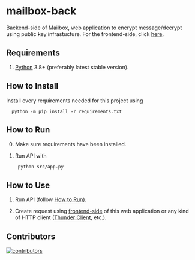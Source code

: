 # mailbox-back

Backend-side of Mailbox, web application to encrypt message/decrypt using public key infrastucture. For the frontend-side, click [here](https://github.com/izharul-haq/mailbox-front).

## Requirements

1. [Python](https://www.python.org/) 3.8+ (preferably latest stable version).

## How to Install

Install every requirements needed for this project using

      python -m pip install -r requirements.txt

## How to Run

0. Make sure requirements have been installed.

1. Run API with

        python src/app.py

## How to Use

1. Run API (follow [How to Run](#how-to-run)).

2. Create request using [frontend-side](https://github.com/izharul-haq/mailbox-front) of this web application or any kind of HTTP client ([Thunder Client](https://www.thunderclient.io/), etc.).

## Contributors

[![contributors](https://contrib.rocks/image?repo=izharul-haq/mailbox-back)](https://github.com/izharul-haq/mailbox-back/graphs/contributors)

